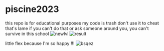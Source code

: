 # piscine2023
this repo is for educational purposes my code is trash don't use it to cheat that's lame if you can't do that or ask someone around you, you can't survive in this school
![newlvl](https://github.com/barAuChocolat/piscine2023/assets/25643636/50816345-aaca-4779-9eaf-3a19eb6f94e5)
![result](https://github.com/barAuChocolat/piscine2023/assets/25643636/890e08d4-960c-4642-a832-bf99dd96d38f)

little flex because I'm so happy !!!
![bsqez](https://github.com/barAuChocolat/piscine2023/assets/25643636/6ce9aff1-99b3-41ce-87f8-237fbcf613b9)
